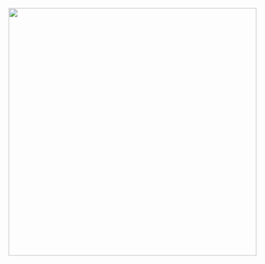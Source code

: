


<p align="center">
<img src="https://github.com/woxe1/ztrotate/blob/main/assets/wheel.png" width="500">
</p>

